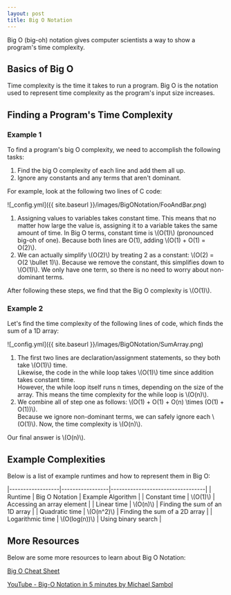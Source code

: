 ```yaml
---
layout: post
title: Big O Notation
---
```


Big O (big-oh) notation gives computer scientists a way to show a program's time complexity.

## Basics of Big O
Time complexity is the time it takes to run a program.
Big O is the notation used to represent time complexity as the program's input size increases.

## Finding a Program's Time Complexity
### Example 1
To find a program's big O complexity, we need to accomplish the following tasks:
1. Find the big O complexity of each line and add them all up.
2. Ignore any constants and any terms that aren't dominant.

For example, look at the following two lines of C code:

![_config.yml]({{ site.baseurl }}/images/BigONotation/FooAndBar.png)

1. Assigning values to variables takes constant time. This means that no matter how large the value is, assigning it to a variable takes the same amount of time.
In Big O terms, constant time is \\(O(1)\\) (pronounced big-oh of one). Because both lines are O(1), adding \\(O(1) + O(1) = O(2)\\). 
2. We can actually simplify \\(O(2)\\) by treating 2 as a constant: \\(O(2) = O(2 \bullet 1)\\). Because we remove the constant, this simplifies down to \\(O(1)\\).
We only have one term, so there is no need to worry about non-dominant terms.

After following these steps, we find that the Big O complexity is \\(O(1)\\).

### Example 2
Let's find the time complexity of the following lines of code, which finds the sum of a 1D array:

![_config.yml]({{ site.baseurl }}/images/BigONotation/SumArray.png)

1. The first two lines are declaration/assignment statements, so they both take \\(O(1)\\) time.  
Likewise, the code in the while loop takes \\(O(1)\\) time since addition takes constant time.  
However, the while loop itself runs n times, depending on the size of the array. This means the time complexity for the while loop is \\(O(n)\\).
2. We combine all of step one as follows: \\(O(1) + O(1) + O(n) \times (O(1) + O(1))\\).  
Because we ignore non-dominant terms, we can safely ignore each \\(O(1)\\). Now, the time complexity is \\(O(n)\\).

Our final answer is \\(O(n)\\).

## Example Complexities
Below is a list of example runtimes and how to represent them in Big O:  

|------------------|-----------------|----------------------------------|
| Runtime          | Big O Notation  | Example Algorithm                |
| Constant time    | \\(O(1)\\)      | Accessing an array element       |
| Linear time      | \\(O(n)\\)      | Finding the sum of an 1D array   |
| Quadratic time   | \\(O(n^2)\\)    | Finding the sum of a 2D array    |
| Logarithmic time | \\(O(log(n))\\) | Using binary search              |

## More Resources
Below are some more resources to learn about Big O Notation:

[Big O Cheat Sheet](https://www.bigocheatsheet.com/)

[YouTube - Big-O Notation in 5 minutes by Michael Sambol](https://www.youtube.com/watch?v=__vX2sjlpXU)

